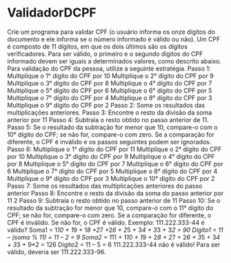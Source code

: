 # ValidadorDCPF
Crie um programa para validar CPF (o usuário informa os onze dígitos do documento
e ele informa se o número informado é válido ou não). Um CPF é composto de 11
dígitos, em que os dois últimos são os dígitos verificadores. Para ser válido, o primeiro
e o segundo dígitos do CPF informado devem ser iguais a determinados valores, como
descrito abaixo.
Para validação do CPF da pessoa, utilize a seguinte estratégia.
Passo 1:
Multiplique o 1° dígito do CPF por 10
Multiplique o 2° dígito do CPF por 9
Multiplique o 3° dígito do CPF por 8
Multiplique o 4° dígito do CPF por 7
Multiplique o 5° dígito do CPF por 6
Multiplique o 6° dígito do CPF por 5
Multiplique o 7° dígito do CPF por 4
Multiplique o 8° dígito do CPF por 3
Multiplique o 9° dígito do CPF por 2
Passo 2:
Some os resultados das multiplicações anteriores.
Passo 3:
Encontre o resto da divisão da soma anterior por 11
Passo 4:
Subtraia o resto obtido no passo anterior de 11.
Passo 5:
Se o resultado da subtração for menor que 10, compare-o com o 10° dígito do CPF; se
não for, compare-o com zero. Se a comparação for diferente, o CPF é inválido e os
passos seguintes podem ser ignorados.
Passo 6:
Multiplique o 1° dígito do CPF por 11
Multiplique o 2° dígito do CPF por 10
Multiplique o 3° dígito do CPF por 9
Multiplique o 4° dígito do CPF por 8
Multiplique o 5° dígito do CPF por 7
Multiplique o 6° dígito do CPF por 6
Multiplique o 7° dígito do CPF por 5
Multiplique o 8° dígito do CPF por 4
Multiplique o 9° dígito do CPF por 3
Multiplique o 10° dígito do CPF por 2
Passo 7:
Some os resultados das multiplicações anteriores do passo anterior
Passo 8:
Encontre o resto da divisão da soma do passo anterior por 11
2
Passo 9:
Subtraia o resto obtido no passo anterior de 11
Passo 10:
Se o resultado da subtração for menor que 10, compare-o com o 11° dígito do CPF; se
não for, compare-o com zero. Se a comparação for diferente, o CPF é inválido. Se não
for, o CPF é válido.
Exemplo: 111.222.333-44 é válido?
Soma1 = 1*10 + 1*9 + 1*8 +2*7 +2*6 + 2*5 + 3*4 + 3*3 + 3*2 = 90
Digito1 = 11 – (soma % 11) = 11 – 2 = 9
Soma2 = 1*11 + 1*10 + 1*9 + 2*8 + 2*7 + 2*6 + 3*5 + 3*4 + 3*3 + 9*2 = 126
Digito2 = 11 – 5 = 6
111.222.333-44 não é válido! Para ser válido, deveria ser 111.222.333-96. 
